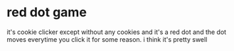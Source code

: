 # red dot game

it's cookie clicker except without any cookies and it's a red dot and the dot moves everytime you click it for some reason. i think it's pretty swell
